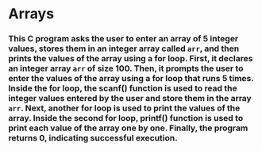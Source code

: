 # Arrays
### This C program asks the user to enter an array of 5 integer values, stores them in an integer array called `arr`, and then prints the values of the array using a for loop. First, it declares an integer array `arr` of size 100. Then, it prompts the user to enter the values of the array using a for loop that runs 5 times. Inside the for loop, the scanf() function is used to read the integer values entered by the user and store them in the array `arr`. Next, another for loop is used to print the values of the array. Inside the second for loop, printf() function is used to print each value of the array one by one. Finally, the program returns 0, indicating successful execution.
